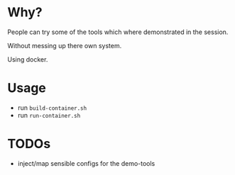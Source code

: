 # Why?

People can try some of the tools which where demonstrated in the session.

Without messing up there own system.

Using docker.

# Usage

- run `build-container.sh`
- run `run-container.sh`

# TODOs

- inject/map sensible configs for the demo-tools
